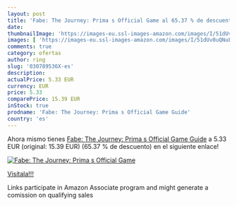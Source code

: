 ```yaml
---
layout: post
title: 'Fabe: The Journey: Prima s Official Game al 65.37 % de descuento'
date: 
thumbnailImage: 'https://images-eu.ssl-images-amazon.com/images/I/51dUv0uQNuL._SL200_.jpg'
images: [ 'https://images-eu.ssl-images-amazon.com/images/I/51dUv0uQNuL._SL200_.jpg' ]
comments: true
category: ofertas
author: ring
slug: '030789536X-es'
description:
actualPrice: 5.33 EUR
currency: EUR
price: 5.33
comparePrice: 15.39 EUR
inStock: true
prodname: 'Fabe: The Journey: Prima s Official Game Guide'
country: 'es'
---
```


Ahora mismo tienes [Fabe: The Journey: Prima s Official Game Guide](https://www.amazon.es/dp/030789536X/?tag=tolees-21) a 5.33 EUR (original: 15.39 EUR) (65.37 %  de descuento) en el siguiente enlace!

[![Fabe: The Journey: Prima s Official Game](https://images-eu.ssl-images-amazon.com/images/I/51dUv0uQNuL._SL200_.jpg)](https://www.amazon.es/dp/030789536X/?tag=tolees-21)

[Visítala!!!](https://www.amazon.es/dp/030789536X/?tag=tolees-21)

Links participate in Amazon Associate program and might generate a comission on qualifying sales
